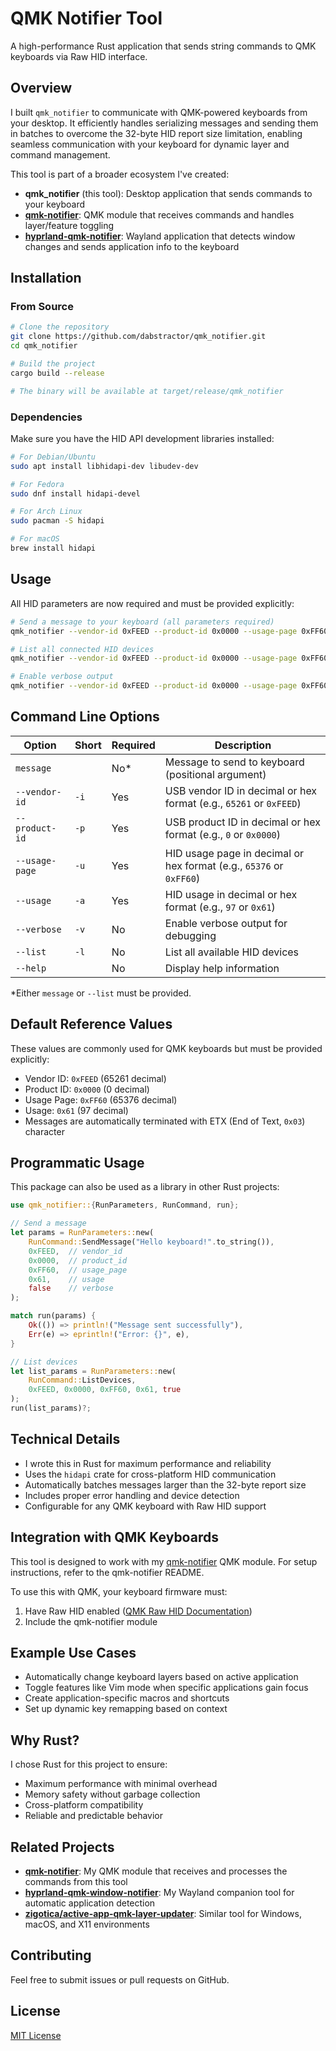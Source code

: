 # QMK Notifier Tool

A high-performance Rust application that sends string commands to QMK keyboards via Raw HID interface.

## Overview

I built `qmk_notifier` to communicate with QMK-powered keyboards from your desktop. It efficiently handles serializing messages and sending them in batches to overcome the 32-byte HID report size limitation, enabling seamless communication with your keyboard for dynamic layer and command management.

This tool is part of a broader ecosystem I've created:
- **qmk_notifier** (this tool): Desktop application that sends commands to your keyboard
- **[qmk-notifier](https://github.com/dabstractor/qmk-notifier)**: QMK module that receives commands and handles layer/feature toggling
- **[hyprland-qmk-notifier](https://github.com/dabstractor/hyprland-qmk-notifier)**: Wayland application that detects window changes and sends application info to the keyboard

## Installation

### From Source

```bash
# Clone the repository
git clone https://github.com/dabstractor/qmk_notifier.git
cd qmk_notifier

# Build the project
cargo build --release

# The binary will be available at target/release/qmk_notifier
```

### Dependencies

Make sure you have the HID API development libraries installed:

```bash
# For Debian/Ubuntu
sudo apt install libhidapi-dev libudev-dev

# For Fedora
sudo dnf install hidapi-devel

# For Arch Linux
sudo pacman -S hidapi

# For macOS
brew install hidapi
```

## Usage

All HID parameters are now required and must be provided explicitly:

```bash
# Send a message to your keyboard (all parameters required)
qmk_notifier --vendor-id 0xFEED --product-id 0x0000 --usage-page 0xFF60 --usage 0x61 "your_message_here"

# List all connected HID devices
qmk_notifier --vendor-id 0xFEED --product-id 0x0000 --usage-page 0xFF60 --usage 0x61 --list

# Enable verbose output
qmk_notifier --vendor-id 0xFEED --product-id 0x0000 --usage-page 0xFF60 --usage 0x61 --verbose "your_message_here"
```

## Command Line Options

| Option | Short | Required | Description |
|--------|-------|----------|-------------|
| `message` | | No* | Message to send to keyboard (positional argument) |
| `--vendor-id` | `-i` | Yes | USB vendor ID in decimal or hex format (e.g., `65261` or `0xFEED`) |
| `--product-id` | `-p` | Yes | USB product ID in decimal or hex format (e.g., `0` or `0x0000`) |
| `--usage-page` | `-u` | Yes | HID usage page in decimal or hex format (e.g., `65376` or `0xFF60`) |
| `--usage` | `-a` | Yes | HID usage in decimal or hex format (e.g., `97` or `0x61`) |
| `--verbose` | `-v` | No | Enable verbose output for debugging |
| `--list` | `-l` | No | List all available HID devices |
| `--help` | | No | Display help information |

*Either `message` or `--list` must be provided.

## Default Reference Values

These values are commonly used for QMK keyboards but must be provided explicitly:
- Vendor ID: `0xFEED` (65261 decimal)
- Product ID: `0x0000` (0 decimal)
- Usage Page: `0xFF60` (65376 decimal)
- Usage: `0x61` (97 decimal)
- Messages are automatically terminated with ETX (End of Text, `0x03`) character

## Programmatic Usage

This package can also be used as a library in other Rust projects:

```rust
use qmk_notifier::{RunParameters, RunCommand, run};

// Send a message
let params = RunParameters::new(
    RunCommand::SendMessage("Hello keyboard!".to_string()),
    0xFEED,  // vendor_id
    0x0000,  // product_id
    0xFF60,  // usage_page
    0x61,    // usage
    false    // verbose
);

match run(params) {
    Ok(()) => println!("Message sent successfully"),
    Err(e) => eprintln!("Error: {}", e),
}

// List devices
let list_params = RunParameters::new(
    RunCommand::ListDevices,
    0xFEED, 0x0000, 0xFF60, 0x61, true
);
run(list_params)?;
```

## Technical Details

- I wrote this in Rust for maximum performance and reliability
- Uses the `hidapi` crate for cross-platform HID communication
- Automatically batches messages larger than the 32-byte report size
- Includes proper error handling and device detection
- Configurable for any QMK keyboard with Raw HID support

## Integration with QMK Keyboards

This tool is designed to work with my [qmk-notifier](https://github.com/dabstractor/qmk-notifier) QMK module. For setup instructions, refer to the qmk-notifier README.

To use this with QMK, your keyboard firmware must:
1. Have Raw HID enabled ([QMK Raw HID Documentation](https://docs.qmk.fm/#/feature_rawhid))
2. Include the qmk-notifier module

## Example Use Cases

- Automatically change keyboard layers based on active application
- Toggle features like Vim mode when specific applications gain focus
- Create application-specific macros and shortcuts
- Set up dynamic key remapping based on context

## Why Rust?

I chose Rust for this project to ensure:
- Maximum performance with minimal overhead
- Memory safety without garbage collection
- Cross-platform compatibility
- Reliable and predictable behavior

## Related Projects

- **[qmk-notifier](https://github.com/dabstractor/qmk-notifier)**: My QMK module that receives and processes the commands from this tool
- **[hyprland-qmk-window-notifier](https://github.com/dabstractor/hyprland-qmk-window-notifier)**: My Wayland companion tool for automatic application detection
- **[zigotica/active-app-qmk-layer-updater](https://github.com/zigotica/active-app-qmk-layer-updater)**: Similar tool for Windows, macOS, and X11 environments

## Contributing

Feel free to submit issues or pull requests on GitHub.

## License

[MIT License](LICENSE)
